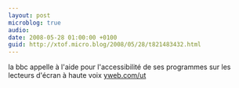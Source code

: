 ```yaml
---
layout: post
microblog: true
audio: 
date: 2008-05-28 01:00:00 +0100
guid: http://xtof.micro.blog/2008/05/28/t821483432.html
---
```

la bbc appelle à l'aide pour l'accessibilité de ses programmes sur les lecteurs d'écran à haute voix [yweb.com/ut](http://yweb.com/ut)

